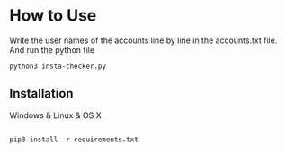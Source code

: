 # How to Use

Write the user names of the accounts line by line in the accounts.txt file. And run the python file
```
python3 insta-checker.py
```

## Installation

Windows & Linux & OS X

```

pip3 install -r requirements.txt

```
